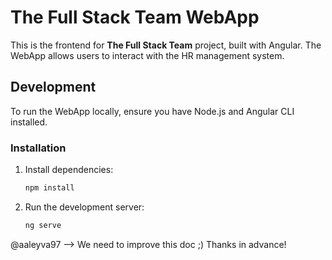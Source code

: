 # The Full Stack Team WebApp

This is the frontend for **The Full Stack Team** project, built with Angular. The WebApp allows users to interact with the HR management system.

## Development

To run the WebApp locally, ensure you have Node.js and Angular CLI installed.

### Installation

1. Install dependencies:
   ```bash
   npm install

2. Run the development server:
   ```bash
   ng serve
   ```

@aaleyva97 --> We need to improve this doc ;)
Thanks in advance!